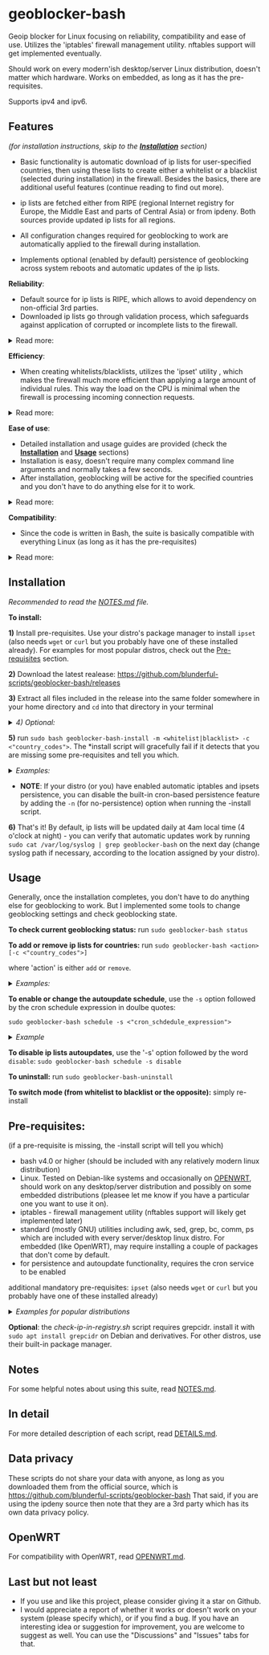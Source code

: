 # geoblocker-bash
Geoip blocker for Linux focusing on reliability, compatibility and ease of use. Utilizes the 'iptables' firewall management utility. nftables support will get implemented eventually.

Should work on every modern'ish desktop/server Linux distribution, doesn't matter which hardware. Works on embedded, as long as it has the pre-requisites.

Supports ipv4 and ipv6.
 
## Features
_(for installation instructions, skip to the [**Installation**](#Installation) section)_

* Basic functionality is automatic download of ip lists for user-specified countries, then using these lists to create either a whitelist or a blacklist (selected during installation) in the firewall. Besides the basics, there are additional useful features (continue reading to find out more).

* ip lists are fetched either from RIPE (regional Internet registry for Europe, the Middle East and parts of Central Asia) or from ipdeny. Both sources provide updated ip lists for all regions.

* All configuration changes required for geoblocking to work are automatically applied to the firewall during installation.

* Implements optional (enabled by default) persistence of geoblocking across system reboots and automatic updates of the ip lists.

**Reliability**:
- Default source for ip lists is RIPE, which allows to avoid dependency on non-official 3rd parties.
- Downloaded ip lists go through validation process, which safeguards against application of corrupted or incomplete lists to the firewall.

<details> <summary>Read more:</summary>

- All scripts perform extensive error detection and handling, so if something goes wrong, chances for bad consequences are rather low.
- Automatic backup of the firewall state before any changes or updates (optional, enabled by default).
- The *backup script also has a restore command. In case an error occurs while applying changes to the firewall (which normally should never happen), or if you mess something up in the firewall, you can use it to restore the firewall to its previous state.
</details>

**Efficiency**:
- When creating whitelists/blacklists, utilizes the 'ipset' utility , which makes the firewall much more efficient than applying a large amount of individual rules. This way the load on the CPU is minimal when the firewall is processing incoming connection requests.

<details><summary>Read more:</summary>
  
- When creating new ipsets, calculates optimized ipset parameters in order to maximize performance and minimize memory consumption.
- Creating new ipsets is done efficiently, so normally it takes less than a second for a very large list (depending on the CPU of course).
- Only performs necessary actions. For example, if a list is up-to-date and already active in the firewall, it won't be re-validated and re-applied to the firewall until the source data timestamp changes.
- List parsing and validation are implemented through efficient regex processing whichi is very quick even on slow embedded CPU's.
- Scripts are only active for a short time when invoked either directly by the user or by a cron job (once after a reboot and then periodically for an auto-update - both cron jobs are optional and enabled by default).

</details>

**Ease of use**:
- Detailed installation and usage guides are provided (check the [**Installation**](#Installation) and [**Usage**](#Usage) sections)
- Installation is easy, doesn't require many complex command line arguments and normally takes a few seconds.
- After installation, geoblocking will be active for the specified countries and you don't have to do anything else for it to work.

<details><summary>Read more:</summary>

- Has only 1 non-standard dependency (_ipset_) which should be available from any modern'ish Linux distribution's package manager.
- Comes with an *uninstall script. It completely removes the suite, removes geoblocking firewall rules and restores pre-install firewall policies. No restart is required.
- Sane settings are applied during installation by default, but also lots of command-line options for advanced users or for special corner cases.
- Pre-installation, provides a utility _(check-ip-in-source.sh)_ to check whether specific ip addresses you might want to blacklist or whitelist are indeed included in the list fetched from the source (RIPE or ipdeny).
- Post-installation, provides a utility (symlinked to _'geoblocker-bash'_) for the user to manage and change geoblocking config (adding or removing country codes, changing the cron schedule etc).
- Post-installation, provides a command _('geoblocker-bash status')_ to check geoblocking status, which also reports if there are any issues.
- All that is well documented, read **INSTALLAION**, **NOTES** and **DETAILS** sections for more info.
- Lots of comments in the code, in case you want to change something in it or learn how the scripts are working.
- Besides extensive documentation, each script displays detailed 'usage' info when executed with the '-h' option.
- Checks all user input for sanity and if the input doesn't make sense, tells you why.
</details>

**Compatibility**:
- Since the code is written in Bash, the suite is basically compatible with everything Linux (as long as it has the pre-requisites)
<details> <summary>Read more:</summary>
 
- I paid much attention to compatibility with typical Unix utilities, so the scripts should work even with embedded distributions.
- That said, embedded hardware-oriented distributions may be missing some required utilities. OpenWRT, for example, comes by default without Bash, and without the 'comm' and 'bc' utilities which are required for the scripts to work. So these utilities need to be installed in order for the scripts to work. For more info on OpenWRT compatibiliy, read the [OPENWRT.md](/OPENWRT.md) file.
- Some (mostly commercial) distros have their own firewall management utilities and even implement their own firewall persistence across reboots. The suite should work on these, too, provided they use iptables as the back-end, but you probably should disable the cron-based persistence solution (more info in the [Pre-requisites](#Pre-requisites) section).
- Scripts check for dependencies before running, so if you are missing some, the scripts just won't run at all.
</details>

## **Installation**

_Recommended to read the [NOTES.md](/NOTES.md) file._

**To install:**

**1)** Install pre-requisites. Use your distro's package manager to install ```ipset``` (also needs ```wget``` or ```curl``` but you probably have one of these installed already). For examples for most popular distros, check out the [Pre-requisites](#Pre-requisites) section.

**2)** Download the latest realease: https://github.com/blunderful-scripts/geoblocker-bash/releases

**3)** Extract all files included in the release into the same folder somewhere in your home directory and ```cd``` into that directory in your terminal

_<details><summary>4) Optional:</summary>_

- If intended use is whitelist and you want to install geoblocker-bash on a **remote** machine, you can run the ```check-ip-in-registry.sh``` script before Installation to make sure that your public ip addresses are included in the fetched ip list.

_Example: (for US):_ ```bash check-ip-in-registry.sh -c US -i "8.8.8.8 8.8.4.4"``` _(if checking multiple ip addresses, use double quotes)_

- If intended use is blacklist and you know in advance some of the ip addresses you want to block, you can use the check-ip-in-registry.sh script to verify that those ip addresses are included in the fetched ip list. The syntax is the same as above.

**Note**: check-ip-in-registry.sh has an additional pre-requisite: grepcidr. Install it with your distro's package manager.

</details>

**5)** run ```sudo bash geoblocker-bash-install -m <whitelist|blacklist> -c <"country_codes">```. The *install script will gracefully fail if it detects that you are missing some pre-requisites and tell you which.
_<details><summary>Examples:</summary>_

- example (whitelist Germany and block all other countries): ```sudo bash geoblocker-bash-install -m whitelist -c DE```
- example (blacklist Germany and Netherlands and allow all other countries): ```sudo bash geoblocker-bash-install -m blacklist -c "DE NL"```

(when specifying multiple countries, put the list in double quotes)
</details>

- **NOTE**: If your distro (or you) have enabled automatic iptables and ipsets persistence, you can disable the built-in cron-based persistence feature by adding the ```-n``` (for no-persistence) option when running the -install script.

**6)** That's it! By default, ip lists will be updated daily at 4am local time (4 o'clock at night) - you can verify that automatic updates work by running ```sudo cat /var/log/syslog | grep geoblocker-bash``` on the next day (change syslog path if necessary, according to the location assigned by your distro).

## **Usage**
Generally, once the installation completes, you don't have to do anything else for geoblocking to work. But I implemented some tools to change geoblocking settings and check geoblocking state.

**To check current geoblocking status:** run ```sudo geoblocker-bash status```

**To add or remove ip lists for countries:** run ```sudo geoblocker-bash <action> [-c <"country_codes">]```

where 'action' is either ```add``` or ```remove```.

_<details><summary>Examples:</summary>_
- example (to add ip lists for Germany and Netherlands): ```sudo geoblocker-bash add -c "DE NL"```
- example (to remove the ip list for Germany): ```sudo geoblocker-bash remove -c DE```
</details>

 **To enable or change the autoupdate schedule**, use the ```-s``` option followed by the cron schedule expression in doulbe quotes:

```sudo geoblocker-bash schedule -s <"cron_schdedule_expression">```

 _<details><summary>Example</summary>_

```sudo geoblocker-bash schedule -s "1 4 * * *"```

</details>

**To disable ip lists autoupdates**, use the '-s' option followed by the word ```disable```: ```sudo geoblocker-bash schedule -s disable```
 
**To uninstall:** run ```sudo geoblocker-bash-uninstall```

**To switch mode (from whitelist to blacklist or the opposite):** simply re-install

## **Pre-requisites**:
(if a pre-requisite is missing, the -install script will tell you which)
- bash v4.0 or higher (should be included with any relatively modern linux distribution)
- Linux. Tested on Debian-like systems and occasionally on [OPENWRT](/OPENWRT.md), should work on any desktop/server distribution and possibly on some embedded distributions (pleasee let me know if you have a particular one you want to use it on).
- iptables - firewall management utility (nftables support will likely get implemented later)
- standard (mostly GNU) utilities including awk, sed, grep, bc, comm, ps which are included with every server/desktop linux distro. For embedded (like OpenWRT), may require installing a couple of packages that don't come by default.
- for persistence and autoupdate functionality, requires the cron service to be enabled

additional mandatory pre-requisites: ```ipset``` (also needs ```wget``` or ```curl``` but you probably have one of these installed already)

_<details><summary>Examples for popular distributions</summary>_

**Debian, Ubuntu, Linux Mint** and any other Debian/Ubuntu derivative: ```sudo apt install ipset```

**Arch**: (you need to have the Extra repository enabled) ```sudo pacman -S ipset```

**Fedora**: ```sudo dnf -y install ipset```

**OpenSUSE**: you may (?) need to add repositories to install ipset as explained here:
https://software.opensuse.org/download/package?package=ipset&project=security%3Anetfilter

then run ```sudo zypper install ipset```

(if you have verified information, please le me know)

**RHEL/CentOS**: install ipset with ```sudo yum install ipset```. If using a specialized firewall management utility such as 'scf', you would probably want to disable the suite's cron-based persistence feature.

**OpenWRT**: Read the [OPENWRT.md](/OPENWRT.md) file.
</details>


**Optional**: the _check-ip-in-registry.sh_ script requires grepcidr. install it with ```sudo apt install grepcidr``` on Debian and derivatives. For other distros, use their built-in package manager.

## **Notes**
For some helpful notes about using this suite, read [NOTES.md](/NOTES.md).

## **In detail**
For more detailed description of each script, read [DETAILS.md](/DETAILS.md).

## **Data privacy**
These scripts do not share your data with anyone, as long as you downloaded them from the official source, which is
https://github.com/blunderful-scripts/geoblocker-bash
That said, if you are using the ipdeny source then note that they are a 3rd party which has its own data privacy policy.

## **OpenWRT**
For compatibility with OpenWRT, read [OPENWRT.md](/OPENWRT.md).

## **Last but not least**

- If you use and like this project, please consider giving it a star on Github.
- I would appreciate a report of whether it works or doesn't work on your system (please specify which), or if you find a bug. If you have an interesting idea or suggestion for improvement, you are welcome to suggest as well. You can use the "Discussions" and "Issues" tabs for that.
